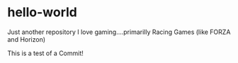 # hello-world
Just another repository
I love gaming....primarilly Racing Games (like FORZA and Horizon)

This is a test of a Commit!
